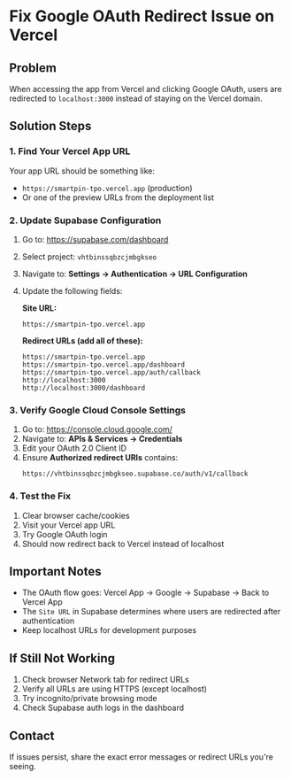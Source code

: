 # Fix Google OAuth Redirect Issue on Vercel

## Problem
When accessing the app from Vercel and clicking Google OAuth, users are redirected to `localhost:3000` instead of staying on the Vercel domain.

## Solution Steps

### 1. Find Your Vercel App URL
Your app URL should be something like:
- `https://smartpin-tpo.vercel.app` (production)
- Or one of the preview URLs from the deployment list

### 2. Update Supabase Configuration

1. Go to: https://supabase.com/dashboard
2. Select project: `vhtbinssqbzcjmbgkseo`
3. Navigate to: **Settings → Authentication → URL Configuration**
4. Update the following fields:

   **Site URL:**
   ```
   https://smartpin-tpo.vercel.app
   ```

   **Redirect URLs (add all of these):**
   ```
   https://smartpin-tpo.vercel.app
   https://smartpin-tpo.vercel.app/dashboard
   https://smartpin-tpo.vercel.app/auth/callback
   http://localhost:3000
   http://localhost:3000/dashboard
   ```

### 3. Verify Google Cloud Console Settings

1. Go to: https://console.cloud.google.com/
2. Navigate to: **APIs & Services → Credentials**
3. Edit your OAuth 2.0 Client ID
4. Ensure **Authorized redirect URIs** contains:
   ```
   https://vhtbinssqbzcjmbgkseo.supabase.co/auth/v1/callback
   ```

### 4. Test the Fix

1. Clear browser cache/cookies
2. Visit your Vercel app URL
3. Try Google OAuth login
4. Should now redirect back to Vercel instead of localhost

## Important Notes

- The OAuth flow goes: Vercel App → Google → Supabase → Back to Vercel App
- The `Site URL` in Supabase determines where users are redirected after authentication
- Keep localhost URLs for development purposes

## If Still Not Working

1. Check browser Network tab for redirect URLs
2. Verify all URLs are using HTTPS (except localhost)
3. Try incognito/private browsing mode
4. Check Supabase auth logs in the dashboard

## Contact
If issues persist, share the exact error messages or redirect URLs you're seeing.
